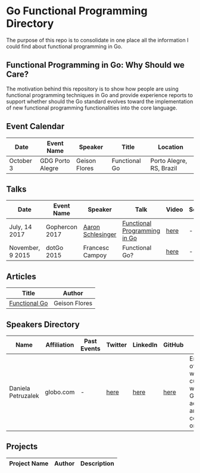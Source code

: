 # Go Functional Programming Directory

The purpose of this repo is to consolidate in one place all the information I could find about functional programming in Go.

## Functional Programming in Go: Why Should we Care?

The motivation behind this repository is to show how people are using functional programming techniques in Go and provide experience reports to support whether should the Go standard evolves toward the implementation of new functional programming functionalities into the core language.

## Event Calendar

| Date | Event Name | Speaker | Title | Location |
|------|------------|---------|------------|----------|
| October 3 | GDG Porto Alegre | Geison Flores | Functional Go | Porto Alegre, RS, Brazil |

## Talks

| Date | Event Name | Speaker | Talk | Video | Source |
|------|------------|---------|------|-------|--------|
| July, 14 2017 | Gophercon 2017 | [Aaron Schlesinger](https://github.com/arschles) | [Functional Programming in Go](https://www.slideshare.net/arschles/functional-programming-in-go) | [here](https://www.youtube.com/watch?v=c8Fwb4KbVJM&list=PL2ntRZ1ySWBdD9bru6IR-_WXUgJqvrtx9&index=11) | - | |
| November, 9 2015 | dotGo 2015 | Francesc Campoy | Functional Go? | [here](https://www.youtube.com/watch?v=ouyHp2nJl0I) | - |

## Articles

| Title | Author |
|-------|--------|
| [Functional Go](https://medium.com/@geisonfgfg/functional-go-bc116f4c96a4) | Geison Flores |

## Speakers Directory

| Name | Affiliation | Past Events | Twitter | LinkedIn | GitHub | Notes |
|------|-------------|-------------|---------|----------|--------|-------|
| Daniela Petruzalek | globo.com | - | [here](https://twitter.com/danicat83) | [here](https://www.linkedin.com/in/daniela.petruzalek) | [here](https://github.com/danicat) | Enthusiast of FP, works currently with Scala. Go advocate and communtiy organizer. |

## Projects

| Project Name | Author | Description |
|--------------|--------|-------------|
